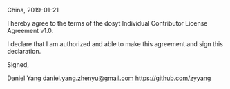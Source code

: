 

China, 2019-01-21

I hereby agree to the terms of the dosyt Individual Contributor License Agreement v1.0.

I declare that I am authorized and able to make this agreement and sign this declaration.

Signed,

Daniel Yang daniel.yang.zhenyu@gmail.com https://github.com/zyyang
